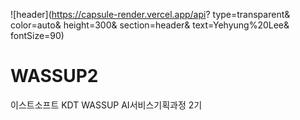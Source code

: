 ![header](https://capsule-render.vercel.app/api?
type=transparent&
color=auto&
height=300&
section=header&
text=Yehyung%20Lee&
fontSize=90)

# WASSUP2
이스트소프트 KDT WASSUP AI서비스기획과정 2기

